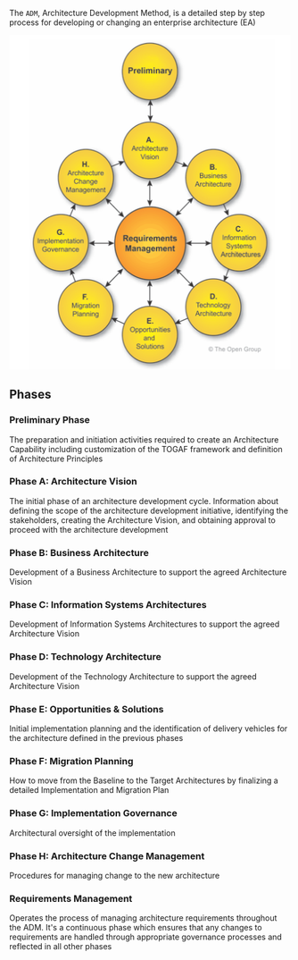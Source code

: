 The `ADM`, Architecture Development Method, is a detailed step by step process for developing or changing an enterprise architecture (EA)

![adm](../../../assets/togaf/adm.png)

## Phases

### Preliminary Phase
The preparation and initiation activities required to create an Architecture Capability including customization of the TOGAF framework and definition of Architecture Principles

### Phase A: Architecture Vision
The initial phase of an architecture development cycle. Information about defining the scope of the architecture development initiative, identifying the stakeholders, creating the Architecture Vision, and obtaining approval to proceed with the architecture development

### Phase B: Business Architecture
Development of a Business Architecture to support the agreed Architecture Vision

### Phase C: Information Systems Architectures
Development of Information Systems Architectures to support the agreed Architecture Vision

### Phase D: Technology Architecture
Development of the Technology Architecture to support the agreed Architecture Vision

### Phase E: Opportunities & Solutions
Initial implementation planning and the identification of delivery vehicles for the architecture defined in the previous phases

### Phase F: Migration Planning
How to move from the Baseline to the Target Architectures by finalizing a detailed Implementation and Migration Plan

### Phase G: Implementation Governance
Architectural oversight of the implementation

### Phase H: Architecture Change Management
Procedures for managing change to the new architecture

### Requirements Management
Operates the process of managing architecture requirements throughout the ADM. It's a continuous phase which ensures that any changes to requirements are handled through appropriate governance processes and reflected in all other phases


